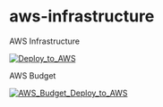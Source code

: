 # aws-infrastructure
AWS Infrastructure

[![Deploy_to_AWS](https://github.com/olefemmy/aws-infra/actions/workflows/infra_terraform.yml/badge.svg)](https://github.com/olefemmy/aws-infra/actions/workflows/infra_terraform.yml)

AWS Budget

[![AWS_Budget_Deploy_to_AWS](https://github.com/olefemmy/aws-infra/actions/workflows/budget_terraform.yml/badge.svg)](https://github.com/olefemmy/aws-infra/actions/workflows/budget_terraform.yml)
